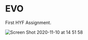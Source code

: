 # EVO
First HYF Assignment.

![Screen Shot 2020-11-10 at 14 51 58](https://user-images.githubusercontent.com/61993467/98682656-744f7c00-2364-11eb-9c0a-a29307be1c91.png)
